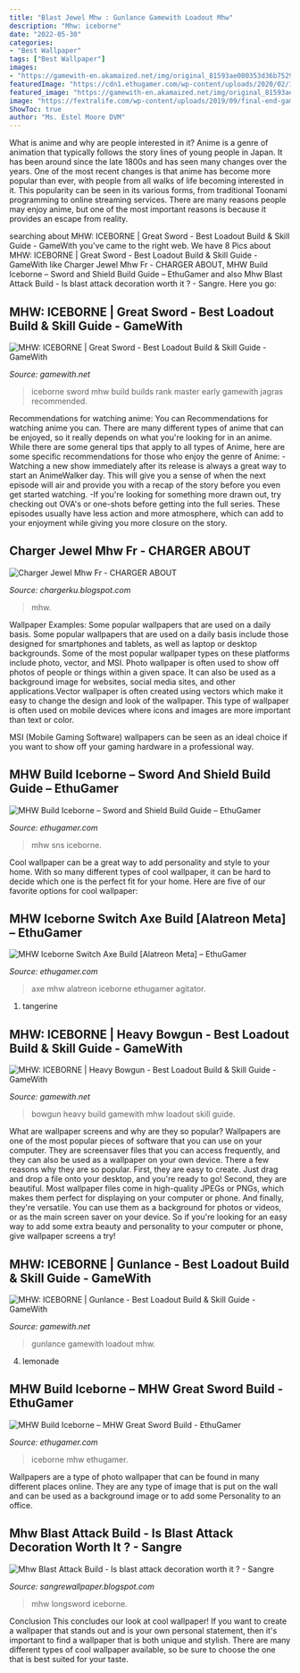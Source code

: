 ```yaml
---
title: "Blast Jewel Mhw : Gunlance Gamewith Loadout Mhw"
description: "Mhw: iceborne"
date: "2022-05-30"
categories:
- "Best Wallpaper"
tags: ["Best Wallpaper"]
images:
- "https://gamewith-en.akamaized.net/img/original_81593ae000353d36b7529acb6a5dd69a.jpg"
featuredImage: "https://cdn1.ethugamer.com/wp-content/uploads/2020/02/12132135/acid.png"
featured_image: "https://gamewith-en.akamaized.net/img/original_81593ae000353d36b7529acb6a5dd69a.jpg"
image: "https://fextralife.com/wp-content/uploads/2019/09/final-end-game-ls-skills_iceborne-640x360.jpg"
ShowToc: true
author: "Ms. Estel Moore DVM"
---
```



What is anime and why are people interested in it?
Anime is a genre of animation that typically follows the story lines of young people in Japan. It has been around since the late 1800s and has seen many changes over the years. One of the most recent changes is that anime has become more popular than ever, with people from all walks of life becoming interested in it. This popularity can be seen in its various forms, from traditional Toonami programming to online streaming services. There are many reasons people may enjoy anime, but one of the most important reasons is because it provides an escape from reality.

	

		
searching about MHW: ICEBORNE | Great Sword - Best Loadout Build &amp; Skill Guide - GameWith you've came to the right web. We have 8 Pics about MHW: ICEBORNE | Great Sword - Best Loadout Build &amp; Skill Guide - GameWith like Charger Jewel Mhw Fr - CHARGER ABOUT, MHW Build Iceborne – Sword and Shield Build Guide – EthuGamer and also Mhw Blast Attack Build - Is blast attack decoration worth it ? - Sangre. Here you go:
		
    
## MHW: ICEBORNE | Great Sword - Best Loadout Build &amp; Skill Guide - GameWith

<img loading=lazy src="https://gamewith-en.akamaized.net/img/original_81593ae000353d36b7529acb6a5dd69a.jpg" onerror="this.onerror=null;this.src='https://tse4.mm.bing.net/th?id=OIP.26pN4M7F-laAHSgJ7fzLfgHaEK&amp;pid=15.1';" alt="MHW: ICEBORNE | Great Sword - Best Loadout Build &amp; Skill Guide - GameWith">

_Source: gamewith.net_

>iceborne sword mhw build builds rank master early gamewith jagras recommended. 

	

Recommendations for watching anime: You can
Recommendations for watching anime you can. There are many different types of anime that can be enjoyed, so it really depends on what you're looking for in an anime. While there are some general tips that apply to all types of Anime, here are some specific recommendations for those who enjoy the genre of Anime: 
-Watching a new show immediately after its release is always a great way to start an AnimeWalker day. This will give you a sense of when the next episode will air and provide you with a recap of the story before you even get started watching. 
-If you're looking for something more drawn out, try checking out OVA's or one-shots before getting into the full series. These episodes usually have less action and more atmosphere, which can add to your enjoyment while giving you more closure on the story.

    
## Charger Jewel Mhw Fr - CHARGER ABOUT

<img loading=lazy src="https://lh3.googleusercontent.com/proxy/nHfMkNt7ZKvc_vCswFDutzyhW3jiN9r7y6BmmGldWKWdZg9nAsp2VTIp3rbwyqKHGvNYCnxphxwaviAw7G_pNM_O2FGr8c6S=w1200-h630-pd" onerror="this.onerror=null;this.src='https://tse2.mm.bing.net/th?id=OIP.3Scqf70dOwqhYhs6rnzAjAHaD4&amp;pid=15.1';" alt="Charger Jewel Mhw Fr - CHARGER ABOUT">

_Source: chargerku.blogspot.com_

>mhw. 

	

Wallpaper Examples: Some popular wallpapers that are used on a daily basis.
Some popular wallpapers that are used on a daily basis include those designed for smartphones and tablets, as well as laptop or desktop backgrounds. Some of the most popular wallpaper types on these platforms include photo, vector, and MSI. 
Photo wallpaper is often used to show off photos of people or things within a given space. It can also be used as a background image for websites, social media sites, and other applications.Vector wallpaper is often created using vectors which make it easy to change the design and look of the wallpaper. This type of wallpaper is often used on mobile devices where icons and images are more important than text or color. 

MSI (Mobile Gaming Software) wallpapers can be seen as an ideal choice if you want to show off your gaming hardware in a professional way.

    
## MHW Build Iceborne – Sword And Shield Build Guide – EthuGamer

<img loading=lazy src="https://i0.wp.com/cdn1.ethugamer.com/wp-content/uploads/2020/02/11080538/support.jpg?w=747&amp;ssl=1" onerror="this.onerror=null;this.src='https://tse4.mm.bing.net/th?id=OIP.auOYB9cX5b4jz1Qg-n-TXwHaEv&amp;pid=15.1';" alt="MHW Build Iceborne – Sword and Shield Build Guide – EthuGamer">

_Source: ethugamer.com_

>mhw sns iceborne. 

	

Cool wallpaper can be a great way to add personality and style to your home. With so many different types of cool wallpaper, it can be hard to decide which one is the perfect fit for your home. Here are five of our favorite options for cool wallpaper: 

    
## MHW Iceborne Switch Axe Build [Alatreon Meta] – EthuGamer

<img loading=lazy src="https://i2.wp.com/cdn1.ethugamer.com/wp-content/uploads/2020/10/06121901/image-33.png?w=747&amp;ssl=1" onerror="this.onerror=null;this.src='https://tse3.mm.bing.net/th?id=OIP.yhhUc5pgN9wNH8zm-BrJAQHaDT&amp;pid=15.1';" alt="MHW Iceborne Switch Axe Build [Alatreon Meta] – EthuGamer">

_Source: ethugamer.com_

>axe mhw alatreon iceborne ethugamer agitator. 

	

1. tangerine 

    
## MHW: ICEBORNE | Heavy Bowgun - Best Loadout Build &amp; Skill Guide - GameWith

<img loading=lazy src="https://gamewith-en.akamaized.net/img/92a7095c3768c55a7ccef599ab54d9a7.jpg" onerror="this.onerror=null;this.src='https://tse3.mm.bing.net/th?id=OIP.2Kv43bwLBJwBvr5M1FAvEAAAAA&amp;pid=15.1';" alt="MHW: ICEBORNE | Heavy Bowgun - Best Loadout Build &amp; Skill Guide - GameWith">

_Source: gamewith.net_

>bowgun heavy build gamewith mhw loadout skill guide. 

	

What are wallpaper screens and why are they so popular?
Wallpapers are one of the most popular pieces of software that you can use on your computer. They are screensaver files that you can access frequently, and they can also be used as a wallpaper on your own device. There a few reasons why they are so popular. First, they are easy to create. Just drag and drop a file onto your desktop, and you're ready to go! Second, they are beautiful. Most wallpaper files come in high-quality JPEGs or PNGs, which makes them perfect for displaying on your computer or phone. And finally, they're versatile. You can use them as a background for photos or videos, or as the main screen saver on your device. So if you're looking for an easy way to add some extra beauty and personality to your computer or phone, give wallpaper screens a try!

    
## MHW: ICEBORNE | Gunlance - Best Loadout Build &amp; Skill Guide - GameWith

<img loading=lazy src="https://gamewith-en.akamaized.net/img/67241bb4d97669775f8a3a23d849b675.jpg" onerror="this.onerror=null;this.src='https://tse4.mm.bing.net/th?id=OIP.5fH79ys60BwVYxXuydSPqgAAAA&amp;pid=15.1';" alt="MHW: ICEBORNE | Gunlance - Best Loadout Build &amp; Skill Guide - GameWith">

_Source: gamewith.net_

>gunlance gamewith loadout mhw. 

	

4. lemonade 

    
## MHW Build Iceborne – MHW Great Sword Build - EthuGamer

<img loading=lazy src="https://cdn1.ethugamer.com/wp-content/uploads/2020/02/12132135/acid.png" onerror="this.onerror=null;this.src='https://tse2.mm.bing.net/th?id=OIP.NOnkZVuGQfnusz-Tcyt08AHaHa&amp;pid=15.1';" alt="MHW Build Iceborne – MHW Great Sword Build - EthuGamer">

_Source: ethugamer.com_

>iceborne mhw ethugamer. 

	



Wallpapers are a type of photo wallpaper that can be found in many different places online. They are any type of image that is put on the wall and can be used as a background image or to add some Personality to an office.

    
## Mhw Blast Attack Build - Is Blast Attack Decoration Worth It ? - Sangre

<img loading=lazy src="https://fextralife.com/wp-content/uploads/2019/09/final-end-game-ls-skills_iceborne-640x360.jpg" onerror="this.onerror=null;this.src='https://tse2.mm.bing.net/th?id=OIP.oERfYSbYFVml1YbDY090kAHaEK&amp;pid=15.1';" alt="Mhw Blast Attack Build - Is blast attack decoration worth it ? - Sangre">

_Source: sangrewallpaper.blogspot.com_

>mhw longsword iceborne. 

	

Conclusion
This concludes our look at cool wallpaper! If you want to create a wallpaper that stands out and is your own personal statement, then it's important to find a wallpaper that is both unique and stylish. There are many different types of cool wallpaper available, so be sure to choose the one that is best suited for your taste.

